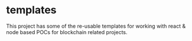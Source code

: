 # templates

This project has some of the re-usable templates for working with react & node based POCs for blockchain related projects.
